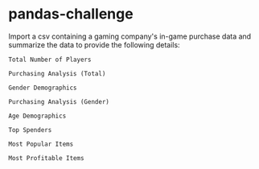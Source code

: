 # pandas-challenge

Import a csv containing a gaming company's in-game purchase data and summarize the data to provide the following details:

    Total Number of Players

    Purchasing Analysis (Total)

    Gender Demographics

    Purchasing Analysis (Gender)

    Age Demographics

    Top Spenders

    Most Popular Items

    Most Profitable Items
